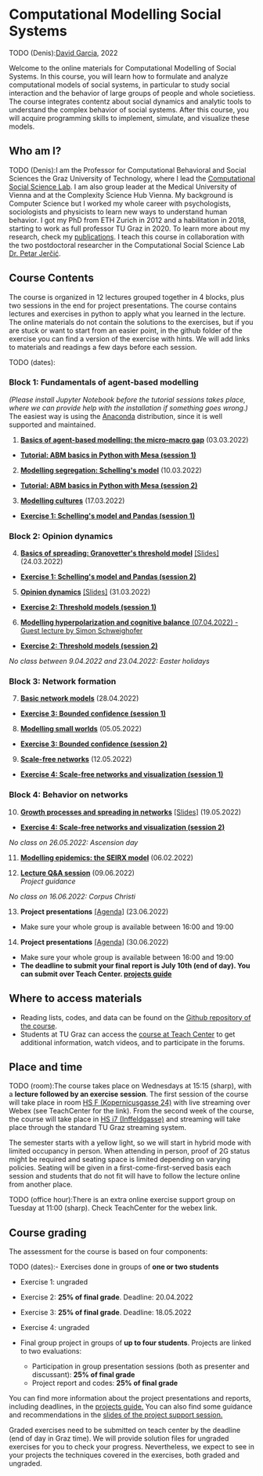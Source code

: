 # Computational Modelling Social Systems
TODO (Denis):[David Garcia](http://dgarcia.eu), 2022

Welcome to the online materials for Computational Modelling of Social Systems. 
In this course, you will learn how to formulate and analyze computational models of social systems, in particular to study social interaction and the behavior of large groups of people and whole societiess. The course integrates contentz about social dynamics and analytic tools to understand the complex behavior of social systems. After this course, you will acquire programming skills to implement, simulate, and visualize these models.

## Who am I?

TODO (Denis):I am the Professor for Computational Behavioral and Social Sciences the Graz University of Technology, where I lead the [Computational Social Science Lab](http://www.csslab.at). I am also group leader at the Medical University of Vienna and at the Complexity Science Hub Vienna. My background is Computer Science but I worked my whole career with psychologists, sociologists and physicists to learn new ways to understand human behavior. I got my PhD from ETH Zurich in 2012 and a habilitation in 2018, starting to work as full professor TU Graz in 2020. To learn more about my research, check my [publications](https://dgarcia.eu/full-publication-list/). I teach this course in collaboration with the two postdoctoral researcher in the Computational Social Science Lab [Dr. Petar Jerčić](https://petarjercic.com/).

## Course Contents
The course is organized in 12 lectures grouped together in 4 blocks, plus two sessions in the end for project presentations. The course contains lectures and exercises in python to apply what you learned in the lecture. The online materials do not contain the solutions to the exercises, but if you are stuck or want to start from an easier point, in the github folder of the exercise you can find a version of the exercise with hints. We will add links to materials and readings a few days before each session.

TODO (dates):
### Block 1: Fundamentals of agent-based modelling

*(Please install Jupyter Notebook before the tutorial sessions takes place, where we can provide help with the installation if something goes wrong.)* The easiest way is using the [Anaconda](https://jupyter-notebook-beginner-guide.readthedocs.io/en/latest/install.html) distribution, since it is well supported and maintained.

1. [**Basics of agent-based modelling: the micro-macro gap**]()  (03.03.2022)  
- [**Tutorial: ABM basics in Python with Mesa (session 1)**]()

2. [**Modelling segregation: Schelling's model**]() (10.03.2022)  
- [**Tutorial: ABM basics in Python with Mesa (session 2)**]()

3. [**Modelling cultures**]() (17.03.2022)  
- [**Exercise 1: Schelling's model and Pandas (session 1)**]()

### Block 2: Opinion dynamics

4. [**Basics of spreading: Granovetter's threshold model**]() [[Slides]]()  (24.03.2022)  
- [**Exercise 1: Schelling's model and Pandas (session 2)**]()

5. [**Opinion dynamics**]() [[Slides]]()  (31.03.2022)  
- [**Exercise 2: Threshold models (session 1)**]()

6. [**Modelling hyperpolarization and cognitive balance**  (07.04.2022) - Guest lecture by Simon Schweighofer]()    
- [**Exercise 2: Threshold models (session 2)**]()

*No class between 9.04.2022 and 23.04.2022: Easter holidays*

### Block 3: Network formation

7. [**Basic network models**]()  (28.04.2022)  
- [**Exercise 3: Bounded confidence (session 1)**]()

8. [**Modelling small worlds**]()  (05.05.2022)  
- [**Exercise 3: Bounded confidence (session 2)**]()

9. [**Scale-free networks**]()  (12.05.2022)  
- [**Exercise 4: Scale-free networks and visualization (session 1)**]()

### Block 4: Behavior on networks

10. [**Growth processes and spreading in networks**]() [[Slides]]()  (19.05.2022)   
- [**Exercise 4: Scale-free networks and visualization (session 2)**]()

*No class on 26.05.2022: Ascension day*

11. [**Modelling epidemics: the SEIRX model**]()  (06.02.2022) 

12. [**Lecture Q&A session**]()  (09.06.2022)  
*Project guidance*  

*No class on 16.06.2022: Corpus Christi*

13. **Project presentations** [[Agenda]]() (23.06.2022)
- Make sure your whole group is available between 16:00 and 19:00

14. **Project presentations** [[Agenda]]() (30.06.2022)
- Make sure your whole group is available between 16:00 and 19:00
- **The deadline to submit your final report is July 10th (end of day). You can submit over Teach Center. [projects guide](https://pjercic.github.io/ComputationalModellingSocialSystems2023/ProjectsGuide.html)**

## Where to access materials

- Reading lists, codes, and data can be found on the [Github repository of the course](https://github.com/pjercic/ComputationalModellingSocialSystems2023).
- Students at TU Graz can access the [course at Teach Center](https://tc.tugraz.at/main/enrol/index.php?id=4384) to get additional information, watch videos, and to participate in the forums.


## Place and time

TODO (room):The course takes place on Wednesdays at 15:15 (sharp), with a **lecture followed by an exercise session**. The first session of the course will take place in room [HS F (Kopernicusgasse 24)](https://online.tugraz.at/tug_online/ris.ris?pOrgNr=37&pQuellGeogrBTypNr=5&pZielGeogrBTypNr=5&pZielGeogrBerNr=350003&pRaumNr=568&pActionFlag=A&pShowEinzelraum=J) with live streaming over Webex (see TeachCenter for the link). From the second week of the course, the course will take place in [HS i7 (Inffeldgasse)](https://online.tugraz.at/tug_online/ris.ris?pOrgNr=37&pQuellGeogrBTypNr=5&pZielGeogrBTypNr=5&pZielGeogrBerNr=240001&pRaumNr=4030&pActionFlag=A&pShowEinzelraum=J) and streaming will take place through the standard TU Graz streaming system. 

The semester starts with a yellow light, so we will start in hybrid mode with limited occupancy in person. When attending in person, proof of 2G status might be required and seating space is limited depending on varying policies. Seating will be given in a first-come-first-served basis each session and students that do not fit will have to follow the lecture online from another place.

TODO (office hour):There is an extra online exercise support group on Tuesday at 11:00 (sharp). Check TeachCenter for the webex link.



## Course grading

The assessment for the course is based on four components:

TODO (dates):- Exercises done in groups of **one or two students**
  - Exercise 1: ungraded
  - Exercise 2: **25% of final grade**. Deadline: 20.04.2022
  - Exercise 3: **25% of final grade**. Deadline: 18.05.2022
  - Exercise 4: ungraded
  
- Final group project in groups of **up to four students**. Projects are linked to two evaluations:
  - Participation in group presentation sessions (both as presenter and discussant): **25% of final grade**
  - Project report and codes: **25% of final grade**

You can find more information about the project presentations and reports, including deadlines, in the [projects guide.](https://pjercic.github.io/ComputationalModellingSocialSystems2023/ProjectsGuide.html) You can also find some guidance and recommendations in the [slides of the project support session.]()


Graded exercises need to be submitted on teach center by the deadline (end of day in Graz time). We will provide solution files for ungraded exercises for you to check your progress. Nevertheless, we expect to see in your projects the techniques covered in the exercises, both graded and ungraded.
